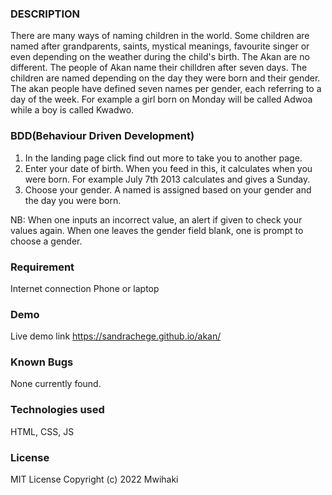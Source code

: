 ### DESCRIPTION
There are many ways of naming children in the world. Some children are named after grandparents, saints, mystical meanings, favourite singer or 
even depending on the weather during the child's birth. The Akan are no different. The people of Akan name their chilldren after seven days. The 
children are named depending on the day they were born and their gender. The akan people have defined seven names per gender, each referring to a 
day of the week. For example a girl born on Monday will be called Adwoa while a boy is called Kwadwo. 

### BDD(Behaviour Driven Development)
1. In the landing page click find out more to take you to another page.
2. Enter your date of birth. When you feed in this, it calculates when you were born. For example July 7th 2013 calculates and gives a Sunday.
3. Choose your gender. A named is assigned based on your gender and the day you were born.

NB: When one inputs an incorrect value, an alert if given to check your values again.
    When one leaves the gender field blank, one is prompt to choose a gender.
     
### Requirement
Internet connection
Phone or laptop

### Demo
Live demo link https://sandrachege.github.io/akan/

### Known Bugs
None currently found.

### Technologies used
HTML, CSS, JS

### License
MIT License Copyright (c) 2022 Mwihaki
